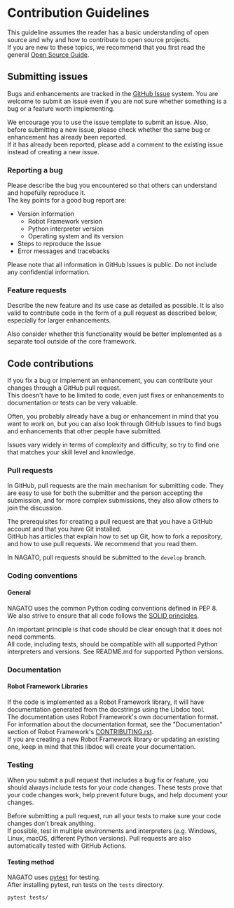 # Contribution Guidelines

This guideline assumes the reader has a basic understanding of open source and why and how to contribute to open source projects.  
If you are new to these topics, we recommend that you first read the general [Open Source Guide](https://opensource.guide/).

## Submitting issues

Bugs and enhancements are tracked in the [GitHub Issue](https://github.com/ctc-nt/NAGATO/issues) system. You are welcome to submit an issue even if you are not sure whether something is a bug or a feature worth implementing.

We encourage you to use the issue template to submit an issue. Also, before submitting a new issue, please check whether the same bug or enhancement has already been reported.  
If it has already been reported, please add a comment to the existing issue instead of creating a new issue.

### Reporting a bug

Please describe the bug you encountered so that others can understand and hopefully reproduce it.  
The key points for a good bug report are:

- Version information
  - Robot Framework version
  - Python interpreter version
  - Operating system and its version
- Steps to reproduce the issue
- Error messages and tracebacks

Please note that all information in GitHub Issues is public. Do not include any confidential information.

### Feature requests

Describe the new feature and its use case as detailed as possible. It is also valid to contribute code in the form of a pull request as described below, especially for larger enhancements.

Also consider whether this functionality would be better implemented as a separate tool outside of the core framework.

## Code contributions

If you fix a bug or implement an enhancement, you can contribute your changes through a GitHub pull request.  
This doesn't have to be limited to code, even just fixes or enhancements to documentation or tests can be very valuable.

Often, you probably already have a bug or enhancement in mind that you want to work on, but you can also look through GitHub Issues to find bugs and enhancements that other people have submitted.

Issues vary widely in terms of complexity and difficulty, so try to find one that matches your skill level and knowledge.

### Pull requests

In GitHub, pull requests are the main mechanism for submitting code. They are easy to use for both the submitter and the person accepting the submission, and for more complex submissions, they also allow others to join the discussion.

The prerequisites for creating a pull request are that you have a GitHub account and that you have Git installed.  
GitHub has articles that explain how to set up Git, how to fork a repository, and how to use pull requests. We recommend that you read them.

In NAGATO, pull requests should be submitted to the `develop` branch.

### Coding conventions

#### General

NAGATO uses the common Python coding conventions defined in PEP 8. We also strive to ensure that all code follows the [SOLID principles](https://en.wikipedia.org/wiki/SOLID).

An important principle is that code should be clear enough that it does not need comments.  
All code, including tests, should be compatible with all supported Python interpreters and versions.
See README.md for supported Python versions.

### Documentation

#### Robot Framework Libraries

If the code is implemented as a Robot Framework library, it will have documentation generated from the docstrings using the Libdoc tool.  
The documentation uses Robot Framework's own documentation format. For information about the documentation format, see the "Documentation" section of Robot Framework's [CONTRIBUTING.rst](https://github.com/robotframework/robotframework/blob/master/CONTRIBUTING.rst#documentation).  
If you are creating a new Robot Framework library or updating an existing one, keep in mind that this libdoc will create your documentation.

### Testing

When you submit a pull request that includes a bug fix or feature, you should always include tests for your code changes. These tests prove that your code changes work, help prevent future bugs, and help document your changes.

Before submitting a pull request, run all your tests to make sure your code changes don't break anything.  
If possible, test in multiple environments and interpreters (e.g. Windows, Linux, macOS, different Python versions). Pull requests are also automatically tested with GitHub Actions.

#### Testing method

NAGATO uses [pytest](https://pypi.org/project/pytest/) for testing.  
After installing pytest, run tests on the `tests` directory.  

```shell
pytest tests/
```
